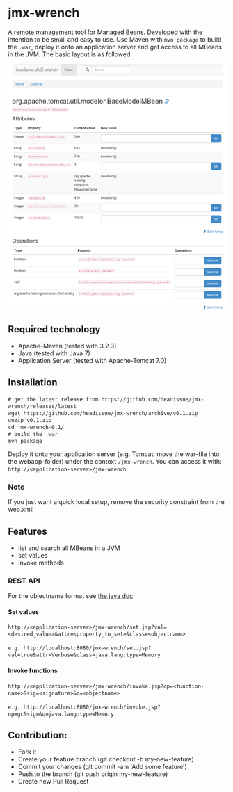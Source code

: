 # jmx-wrench

A remote management tool for Managed Beans. Developed with the intention to be small and easy to use. Use Maven with `mvn package` to build the `.war`, deploy it onto an application server and get access to all MBeans in the JVM. The basic layout is as followed:

![ScreenShot](detailScreen.png)

## Required technology

* Apache-Maven (tested with 3.2.3)
* Java (tested with Java 7)
* Application Server (tested with Apache-Tomcat 7.0)

## Installation


    # get the latest release from https://github.com/headissue/jmx-wrench/releases/latest
    wget https://github.com/headissue/jmx-wrench/archive/v0.1.zip
    unzip v0.1.zip
    cd jmx-wrench-0.1/ 
    # build the .war
    mvn package

Deploy it onto your application server (e.g. Tomcat: move the war-file into the webapp-folder) under the context `/jmx-wrench`.
You can access it with: `http://<application-server>/jmx-wrench`

### Note

If you just want a quick local setup, remove the security constraint from the web.xml!

## Features

* list and search all MBeans in a JVM
* set values
* invoke methods

### REST API

For the objectname format see [the java doc](http://docs.oracle.com/javase/7/docs/api/javax/management/ObjectName.html)

#### Set values

    http://<application-server>/jmx-wrench/set.jsp?val=<desired_value>&attr=<property_to_set>&class=<objectname>
    
    e.g. http://localhost:8080/jmx-wrench/set.jsp?val=true&attr=Verbose&class=java.lang:type=Memory
    

#### Invoke functions

    http://<application-server>/jmx-wrench/invoke.jsp?op=<function-name>&sig=<signature>&q=<objectname>
    
    e.g. http://localhost:8080/jmx-wrench/invoke.jsp?op=gc&sig=&q=java.lang:type=Memory


## Contribution:

* Fork it
* Create your feature branch (git checkout -b my-new-feature)
* Commit your changes (git commit -am 'Add some feature')
* Push to the branch (git push origin my-new-feature)
* Create new Pull Request
